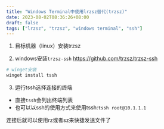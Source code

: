 ```yaml
---
title: "Windows Terminal中使用lrzsz替代(trzsz)"
date: 2023-08-02T08:36:26+08:00
draft: false
tags: ["lrzsz", "trzsz", "windows terminal", "ssh"]
---
```


1. 目标机器（linux）安装trzsz

2. windows安装`trzsz-ssh`
https://github.com/trzsz/trzsz-ssh
```powershell
# winget安装
winget install tssh
```

3. 运行tssh选择连接的终端

- 直接`tssh`会列出终端列表
- 也可以以ssh的使用方式来使用tssh:`tssh root@10.1.1.1`

连接后就可以使用rz或者sz来快捷发送文件了